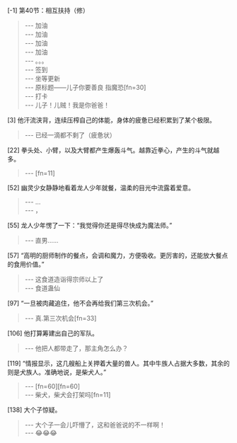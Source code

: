 
[-1] 第40节：相互扶持（修）
>--- 加油<br>
>--- 加油<br>
>--- 加油<br>
>--- 加油<br>
>--- 。。。<br>
>--- 签到<br>
>--- 坐等更新<br>
>--- 原标题——儿子你要善良
指魔恐[fn=30]<br>
>--- 打卡<br>
>--- 儿子！儿贼！我是你爸爸！<br>

[3] 他汗流浃背，连续压榨自己的体能，身体的疲惫已经积累到了某个极限。
>--- 已经一滴都不剩了（疲惫状）<br>

[22] 拳头处、小臂，以及大臂都产生爆轰斗气。越靠近拳心，产生的斗气就越多。
>--- [fn=11]<br>

[52] 幽灵少女静静地看着龙人少年就餐，温柔的目光中流露着爱意。
>--- ...<br>
>--- ，<br>

[55] 龙人少年愣了一下：“我觉得你还是得尽快成为魔法师。”
>--- 直男……<br>

[57] “高明的厨师制作的餐点，会调和魔力，方便吸收。更厉害的，还能放大餐点的食用价值。”
>--- 这食道造诣得宗师以上了<br>
>--- 食道蛊仙<br>

[97] “一旦被肉藏追住，他不会再给我们第三次机会。”
>--- 真.第三次机会[fn=33]<br>

[106] 他打算筹建出自己的军队。
>--- 他把人都带走了，那主角怎么办？<br>

[119] “情报显示，这几艘船上关押着大量的兽人。其中牛族人占据大多数，其余的则是犬族人。准确地说，是柴犬人。”
>--- [fn=60][fn=60]<br>
>--- 柴犬，柴犬会打架吗[fn=11]<br>

[138] 大个子惊疑。
>--- 大个子一会儿吓懵了，这和爸爸说的不一样啊！<br>
>--- 😂😂😂<br>
